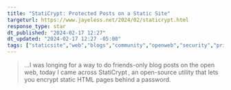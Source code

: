 ```yaml
---
title: "StatiCrypt: Protected Posts on a Static Site"
targeturl: https://www.jayeless.net/2024/02/staticrypt.html
response_type: star
dt_published: "2024-02-17 12:27"
dt_updated: "2024-02-17 12:27 -05:00"
tags: ["staticsite","web","blogs","community","openweb","security","privacy"]
---
```


> ...I was longing for a way to do friends-only blog posts on the open web, today I came across Stati­Crypt , an open-source utility that lets you encrypt static HTML pages behind a password.
